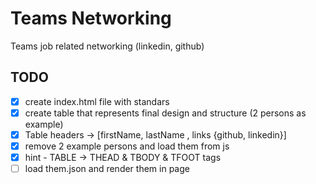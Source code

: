 # Teams Networking

Teams job related networking (linkedin, github)

## TODO

- [x] create index.html file with standars
- [x] create table that represents final design and structure (2 persons as example)
- [x] Table headers -> [firstName, lastName , links {github, linkedin}]
- [x] remove 2 example persons and load them from js 
- [x] hint - TABLE -> THEAD & TBODY & TFOOT tags
- [ ] load them.json and render them in page